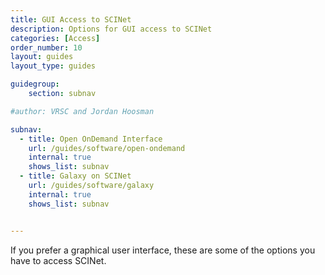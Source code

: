 ```yaml
---
title: GUI Access to SCINet
description: Options for GUI access to SCINet
categories: [Access]
order_number: 10
layout: guides
layout_type: guides

guidegroup:
    section: subnav

#author: VRSC and Jordan Hoosman

subnav:
  - title: Open OnDemand Interface
    url: /guides/software/open-ondemand
    internal: true
    shows_list: subnav
  - title: Galaxy on SCINet
    url: /guides/software/galaxy
    internal: true
    shows_list: subnav


---
```


If you prefer a graphical user interface, these are some of the options you have to access SCINet. <!--excerpt-->